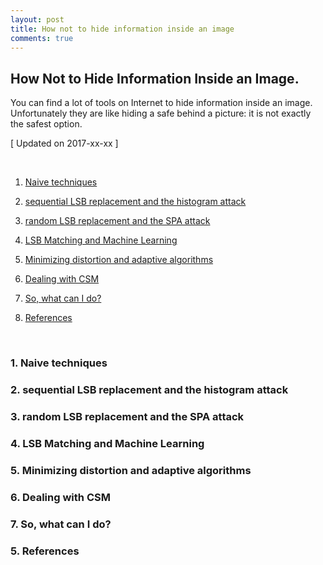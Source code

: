 ```yaml
---
layout: post
title: How not to hide information inside an image
comments: true
---
```


## How Not to Hide Information Inside an Image. 

You can find a lot of tools on Internet to hide information inside an image. Unfortunately they are like 
hiding a safe behind a picture: it is not exactly the safest option. 


[ Updated on 2017-xx-xx ]

<br>

1. [Naive techniques](#1-naive-techniques)

2. [sequential LSB replacement and the histogram attack](#2-sequential-lsb-replacement-and-the-histogram-attack])

3. [random LSB replacement and the SPA attack](#3-random-lsb-replacement-and-the-spa-attack)

4. [LSB Matching and Machine Learning](#4-lsb-matching-and-machine-learning)

5. [Minimizing distortion and adaptive algorithms](#5-minimizing-distortion-and-adaptive-algorithms)

6. [Dealing with CSM](#6-dealing-with-csm)

7. [So, what can I do?](#7-so,-what-can-i-do?)

5. [References](#5-references)

<br>

### 1. Naive techniques

### 2. sequential LSB replacement and the histogram attack

### 3. random LSB replacement and the SPA attack

### 4. LSB Matching and Machine Learning

### 5. Minimizing distortion and adaptive algorithms

### 6. Dealing with CSM

### 7. So, what can I do?

### 5. References


